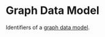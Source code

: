 # Graph Data Model

Identifiers of a [graph data model](https://github.com/dswarm/dswarm-documentation/wiki/Graph-Data-Model).
